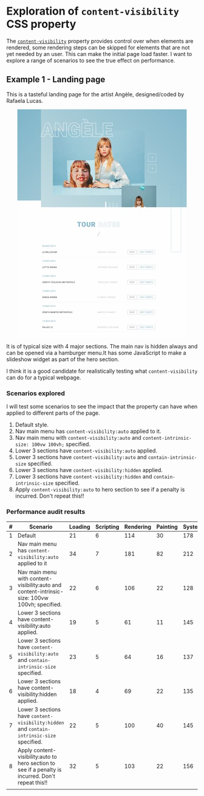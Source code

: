 # Exploration of `content-visibility` CSS property

The [`content-visibility`](https://developer.mozilla.org/en-US/docs/Web/CSS/content-visibility) property provides control over when elements are rendered, some rendering steps can be skipped for elements that are not yet needed by an user. This can make the initial page load faster. I want to explore a range of scenarios to see the true effect on performance.

## Example 1 - Landing page

This is a tasteful landing page for the artist Angèle, designed/coded by Rafaela
Lucas.

<img src="img/angele.jpg" alt="screenshot overview of angele landing page" style="display:block;margin:.5rem auto;"/>

It is of typical size with 4 major sections. The main nav is hidden always and can be opened via a hamburger menu.It has some
JavaScript to make a slideshow widget as part of the hero section.

I think it is a good candidate for realistically testing what `content-visibility` can do for a typical webpage.

### Scenarios explored

I will test some scenarios to see the impact that the property can have
when applied to different parts of the page.

1. Default style.
1. Nav main menu has `content-visibility:auto` applied to it.
1. Nav main menu with `content-visibility:auto` and `content-intrinsic-size: 100vw 100vh;` specified.
1. Lower 3 sections have `content-visibility:auto` applied.
1. Lower 3 sections have `content-visibility:auto` and `contain-intrinsic-size` specified.
1. Lower 3 sections have `content-visibility:hidden` applied.
1. Lower 3 sections have `content-visibility:hidden` and `contain-intrinsic-size` specified.
1. Apply `content-visibility:auto` to hero section to see if a penalty is incurred. Don't repeat this!!

### Performance audit results

| **#** | **Scenario**                                                                                       | **Loading** | **Scripting** | **Rendering** | **Painting** | **System** | **Idle** | **Total** |
|-------|----------------------------------------------------------------------------------------------------|-------------|---------------|---------------|--------------|------------|----------|-----------|
| 1     | Default                                                                                            | 21          | 6             | 114           | 30           | 178        | 4608     | 4957      |
| 2     | Nav main menu has `content-visibility:auto` applied to it                                          | 34          | 7             | 181           | 82           | 212        | 4479     | 4995      |
| 3     | Nav main menu with content-visibility:auto and content-intrinsic-size: 100vw 100vh; specified.     | 22          | 6             | 106           | 22           | 128        | 4715     | 4999      |
| 4     | Lower 3 sections have content-visibility:auto applied.                                             | 19          | 5             | 61            | 11           | 145        | 4744     | 4985      |
| 5     | Lower 3 sections have `content-visibility:auto` and `contain-intrinsic-size` specified.            | 23          | 5             | 64            | 16           | 137        | 4673     | 4918      |
| 6     | Lower 3 sections have content-visibility:hidden applied.                                           | 18          | 4             | 69            | 22           | 135        | 4748     | 4996      |
| 7     | Lower 3 sections have `content-visibility:hidden` and `contain-intrinsic-size` specified.          | 22          | 5             | 100           | 40           | 145        | 4880     | 5192      |
| 8     | Apply content-visibility:auto to hero section to see if a penalty is incurred. Don't repeat this!! | 32          | 5             | 103           | 22           | 156        | 4542     | 4860      |
|       |                                                                                                    |             |               |               |              |            |          |           |
